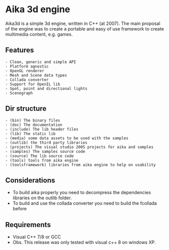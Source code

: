 # Aika 3d engine

Aika3d is a simple 3d engine, written in C++ (at 2007). The main proposal of the engine was to create a portable and easy of use framework to create multimedia content, e.g. games.

## Features

```
- Clean, generic and simple API
- Platform agnostic
- OpenGL renderer
- Mesh and Scene data types
- Collada converter
- Support for OpenIL lib
- Spot, point and directional lights
- Scenegraph
```

## Dir structure

```
- (bin) The binary files
- (doc) The documentation
- (include) The lib header files
- (lib) The static lib
- (media) some data assets to be used with the samples
- (outlib) the third party libraries
- (projects) The visual studio 2005 projects for aika and samples
- (samples) The samples source code
- (source) The lib source code
- (tools) tools from aika engine
- (toolsframework) libraries from aika engine to help on usability
```

## Considerations

- To build aika properly you need to decompress the dependencies libraries on the outlib folder.
- To build and use the collada converter you need to build the fcollada before

## Requirements

- Visual C++ 7/8 or GCC
- Obs. This release was only tested with visual c++ 8 on windows XP.
